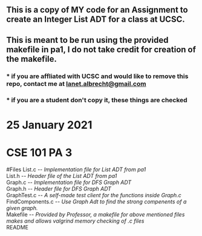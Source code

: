 
## This is a copy of MY code for an Assignment to create an Integer List ADT for a class at UCSC.
## This is meant to be run using the provided makefile in pa1, I do not take credit for creation of the makefile.

### * if you are affliated with UCSC and would like to remove this repo, contact me at lanet.albrecht@gmail.com
### * if you are a student don't copy it, these things are checked

# 25 January 2021
# CSE 101 PA 3

#Files
List.c       --        *Implementation file for List ADT from pa1 <br />*
List.h        --       *Header file of the List ADT from pa1  <br />*
Graph.c         --      *Implementation file for DFS Graph ADT  <br />*
Graph.h         --      *Header file for DFS Graph ADT  <br />*
GraphTest.c       --    *A self-made test client for the functions inside Graph.c  <br />*
FindComponents.c   --   *Use Graph Adt to find the strong compenents of a given*
                      *graph.  <br />*
Makefile       --       *Provided by Professor, a makefile for above mentioned files*
                      *makes and allows valgrind memory checking of .c files  <br />*
README 
